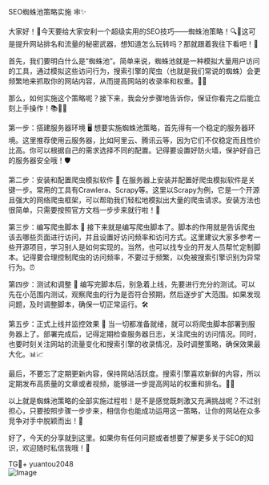 SEO蜘蛛池策略实施 🕸️✨

大家好！👋今天要给大家安利一个超级实用的SEO技巧——蜘蛛池策略！🔍🚀这可是提升网站排名和流量的秘密武器，想知道怎么玩转吗？那就跟着我往下看吧！👀

首先，我们要明白什么是“蜘蛛池”。简单来说，蜘蛛池就是一种模拟大量用户访问的工具，通过模拟这些访问行为，搜索引擎的爬虫（也就是我们常说的蜘蛛）会更频繁地来抓取你的网站内容，从而提高网站的收录率和权重。🤖🌐

那么，如何实施这个策略呢？接下来，我会分步骤地告诉你，保证你看完之后能立刻上手操作！📚👩‍💻

第一步：搭建服务器环境 🖥️
想要实施蜘蛛池策略，首先得有一个稳定的服务器环境。这里推荐使用云服务器，比如阿里云、腾讯云等，因为它们不仅稳定而且性价比高。你可以根据自己的需求选择不同的配置。记得要设置好防火墙，保护好自己的服务器安全哦！🛡️

第二步：安装和配置爬虫模拟软件 🐛
在服务器上安装并配置好爬虫模拟软件是关键一步。常用的工具有Crawlera、Scrapy等。这里以Scrapy为例，它是一个开源且强大的网络爬虫框架，可以帮助我们轻松地模拟出大量的爬虫请求。安装方法也很简单，只需要按照官方文档一步步来就行啦！📖

第三步：编写爬虫脚本 📝
接下来就是编写爬虫脚本了。脚本的作用就是告诉爬虫该去哪些页面进行访问，并且设置好访问频率和访问方式。这里建议大家多参考一些开源项目，学习别人是如何实现的。当然，也可以找专业的开发人员帮忙定制脚本。记得要合理控制爬虫的访问频率，不要过于频繁，以免被搜索引擎识别为异常行为。⏰

第四步：测试和调整 🎯
编写完脚本后，别急着上线，先要进行充分的测试。可以先在小范围内测试，观察爬虫的行为是否符合预期，然后逐步扩大范围。如果发现问题，及时调整脚本，确保一切正常运行。🛠️

第五步：正式上线并监控效果 🚀
当一切都准备就绪，就可以将爬虫脚本部署到服务器上了。部署完成后，记得定期检查服务器日志，关注爬虫的访问情况。同时，也要时刻关注网站的流量变化和搜索引擎的收录情况，及时调整策略，确保效果最大化。📊📈

最后，不要忘了定期更新内容，保持网站活跃度。搜索引擎喜欢新鲜的内容，所以定期发布高质量的文章或者视频，能够进一步提高网站的权重和排名。📝🎥

以上就是蜘蛛池策略的全部实施过程啦！是不是感觉既刺激又充满挑战呢？不过别担心，只要按照步骤一步步来，相信你也能成功运用这一策略，让你的网站在众多竞争对手中脱颖而出！🌟

好了，今天的分享就到这里。如果你有任何问题或者想要了解更多关于SEO的知识，欢迎随时私信我哦！💌

TG💪+ yuantou2048  
![Image](https://github.com/user-attachments/assets/42a5a4a5-fea9-4a1d-8aa0-73e57e430cca)